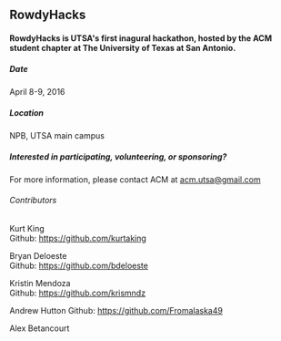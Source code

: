 ## RowdyHacks

#### RowdyHacks is UTSA's first inagural hackathon, hosted by the ACM student chapter at The University of Texas at San Antonio.


##### Date
April 8-9, 2016
##### Location
NPB, UTSA main campus
##### Interested in participating, volunteering, or sponsoring?
For more information, please contact ACM at acm.utsa@gmail.com


###### Contributors
Kurt King<br>
Github: https://github.com/kurtaking

Bryan Deloeste<br>
Github: https://github.com/bdeloeste

Kristin Mendoza<br>
Github: https://github.com/krismndz

Andrew Hutton
Github: https://github.com/Fromalaska49

Alex Betancourt
